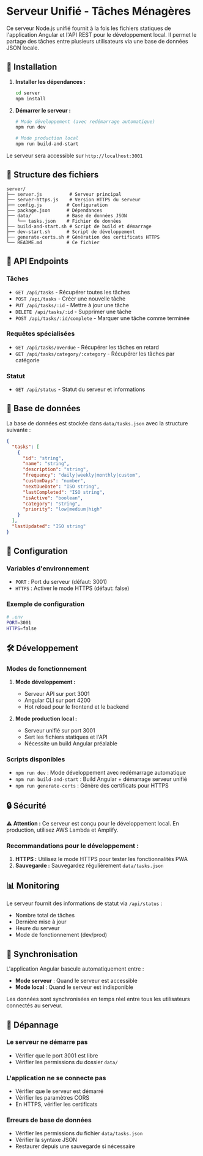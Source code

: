 # Serveur Unifié - Tâches Ménagères

Ce serveur Node.js unifié fournit à la fois les fichiers statiques de l'application Angular et l'API REST pour le développement local. Il permet le partage des tâches entre plusieurs utilisateurs via une base de données JSON locale.

## 🚀 Installation

1. **Installer les dépendances :**

   ```bash
   cd server
   npm install
   ```

2. **Démarrer le serveur :**

   ```bash
   # Mode développement (avec redémarrage automatique)
   npm run dev

   # Mode production local
   npm run build-and-start
   ```

Le serveur sera accessible sur `http://localhost:3001`

## 📁 Structure des fichiers

```
server/
├── server.js          # Serveur principal
├── server-https.js    # Version HTTPS du serveur
├── config.js         # Configuration
├── package.json      # Dépendances
├── data/             # Base de données JSON
│   └── tasks.json    # Fichier de données
├── build-and-start.sh # Script de build et démarrage
├── dev-start.sh      # Script de développement
├── generate-certs.sh # Génération des certificats HTTPS
└── README.md         # Ce fichier
```

## 🔌 API Endpoints

### Tâches

- `GET /api/tasks` - Récupérer toutes les tâches
- `POST /api/tasks` - Créer une nouvelle tâche
- `PUT /api/tasks/:id` - Mettre à jour une tâche
- `DELETE /api/tasks/:id` - Supprimer une tâche
- `POST /api/tasks/:id/complete` - Marquer une tâche comme terminée

### Requêtes spécialisées

- `GET /api/tasks/overdue` - Récupérer les tâches en retard
- `GET /api/tasks/category/:category` - Récupérer les tâches par catégorie

### Statut

- `GET /api/status` - Statut du serveur et informations

## 💾 Base de données

La base de données est stockée dans `data/tasks.json` avec la structure suivante :

```json
{
  "tasks": [
    {
      "id": "string",
      "name": "string",
      "description": "string",
      "frequency": "daily|weekly|monthly|custom",
      "customDays": "number",
      "nextDueDate": "ISO string",
      "lastCompleted": "ISO string",
      "isActive": "boolean",
      "category": "string",
      "priority": "low|medium|high"
    }
  ],
  "lastUpdated": "ISO string"
}
```

## 🔧 Configuration

### Variables d'environnement

- `PORT` : Port du serveur (défaut: 3001)
- `HTTPS` : Activer le mode HTTPS (défaut: false)

### Exemple de configuration

```bash
# .env
PORT=3001
HTTPS=false
```

## 🛠️ Développement

### Modes de fonctionnement

1. **Mode développement :**
   - Serveur API sur port 3001
   - Angular CLI sur port 4200
   - Hot reload pour le frontend et le backend

2. **Mode production local :**
   - Serveur unifié sur port 3001
   - Sert les fichiers statiques et l'API
   - Nécessite un build Angular préalable

### Scripts disponibles

- `npm run dev` : Mode développement avec redémarrage automatique
- `npm run build-and-start` : Build Angular + démarrage serveur unifié
- `npm run generate-certs` : Génère des certificats pour HTTPS

## 🔒 Sécurité

⚠️ **Attention :** Ce serveur est conçu pour le développement local. En production, utilisez AWS Lambda et Amplify.

### Recommandations pour le développement :

1. **HTTPS :** Utilisez le mode HTTPS pour tester les fonctionnalités PWA
2. **Sauvegarde :** Sauvegardez régulièrement `data/tasks.json`

## 📊 Monitoring

Le serveur fournit des informations de statut via `/api/status` :

- Nombre total de tâches
- Dernière mise à jour
- Heure du serveur
- Mode de fonctionnement (dev/prod)

## 🔄 Synchronisation

L'application Angular bascule automatiquement entre :

- **Mode serveur** : Quand le serveur est accessible
- **Mode local** : Quand le serveur est indisponible

Les données sont synchronisées en temps réel entre tous les utilisateurs connectés au serveur.

## 🚨 Dépannage

### Le serveur ne démarre pas

- Vérifier que le port 3001 est libre
- Vérifier les permissions du dossier `data/`

### L'application ne se connecte pas

- Vérifier que le serveur est démarré
- Vérifier les paramètres CORS
- En HTTPS, vérifier les certificats

### Erreurs de base de données

- Vérifier les permissions du fichier `data/tasks.json`
- Vérifier la syntaxe JSON
- Restaurer depuis une sauvegarde si nécessaire
